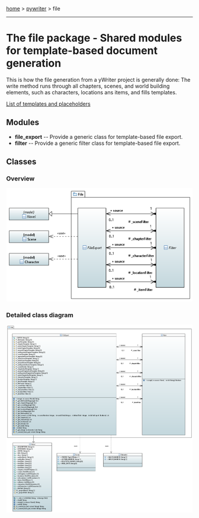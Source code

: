 [home](../../index) > [pywriter](pywriter) > file

---

# The file package - Shared modules for template-based document generation

This is how the file generation from a yWriter project is generally done:
The write method runs through all chapters, scenes, and world building 
elements, such as characters, locations ans items, and fills templates. 

[List of templates and placeholders](../spec/template_based_export)

## Modules
 
- **file_export** -- Provide a generic class for template-based file export.
- **filter** -- Provide a generic filter class for template-based file export.

## Classes

### Overview

![file package class diagram](img/file_package_class_diagram.png)

### Detailed class diagram

![file package detailed class diagram](img/file_package_detailed_class_diagram.png)